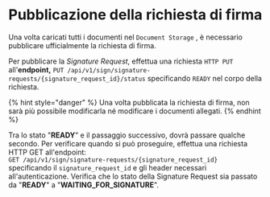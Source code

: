 # Pubblicazione della richiesta di firma

Una volta caricati tutti i documenti nel `Document Storage` , è necessario pubblicare ufficialmente la richiesta di firma.&#x20;

Per pubblicare la _Signature Request_, effettua una richiesta `HTTP PUT` all'**endpoint,** `PUT /api/v1/sign/signature-requests/{signature_request_id}/status` specificando `READY` nel corpo della richiesta.

{% hint style="danger" %}
Una volta pubblicata la richiesta di firma, non sarà più possibile modificarla né modificare i documenti allegati.
{% endhint %}

Tra lo stato "**READY**" e il passaggio successivo, dovrà passare qualche secondo. Per verificare quando si può proseguire, effettua una richiesta HTTP GET all'endpoint:\
`GET /api/v1/sign/signature-requests/{signature_request_id}`\
specificando il `signature_request_id` e gli header necessari all'autenticazione. Verifica che lo stato della Signature Request sia passato da "**READY**" a "**WAITING\_FOR\_SIGNATURE**".
